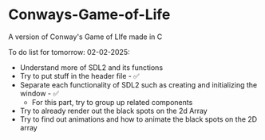 # Conways-Game-of-Life
A version of Conway's Game of LIfe made in C

To do list for tomorrow: 02-02-2025:
- Understand more of SDL2 and its functions
- Try to put stuff in the header file - ✅
- Separate each functionality of SDL2 such as creating and initializing the window - ✅
    - For this part, try to group up related components
- Try to already render out the black spots on the 2d Array
- Try to find out animations and how to animate the black spots on the 2D array

